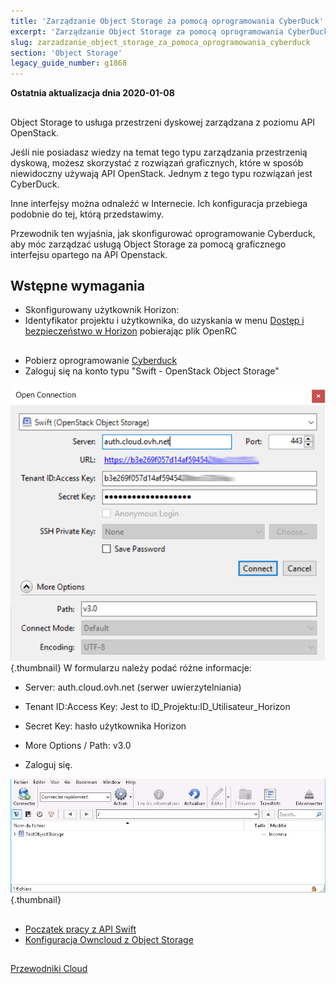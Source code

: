 ```yaml
---
title: 'Zarządzanie Object Storage za pomocą oprogramowania CyberDuck'
excerpt: 'Zarządzanie Object Storage za pomocą oprogramowania CyberDuck'
slug: zarzadzanie_object_storage_za_pomoca_oprogramowania_cyberduck
section: 'Object Storage'
legacy_guide_number: g1868
---
```


**Ostatnia aktualizacja dnia 2020-01-08**

## 
Object Storage to usługa przestrzeni dyskowej zarządzana z poziomu API OpenStack.

Jeśli nie posiadasz wiedzy na temat tego typu zarządzania przestrzenią dyskową, możesz skorzystać z rozwiązań graficznych, które w sposób niewidoczny używają API OpenStack.
Jednym z tego typu rozwiązań jest CyberDuck.

Inne interfejsy można odnaleźć w Internecie. Ich konfiguracja przebiega podobnie do tej, którą przedstawimy. 

Przewodnik ten wyjaśnia, jak skonfigurować oprogramowanie Cyberduck, aby móc zarządzać usługą Object Storage za pomocą graficznego interfejsu opartego na API Openstack.


## Wstępne wymagania

- Skonfigurowany użytkownik Horizon: []({legacy}1773)
- Identyfikator projektu i użytkownika, do uzyskania w menu 
[Dostęp i bezpieczeństwo w Horizon]({legacy}1774) pobierając plik OpenRC



## 

- Pobierz oprogramowanie [Cyberduck](https://cyberduck.io/)
- Zaloguj się na konto typu "Swift - OpenStack Object Storage"



![objectstorage-cyberduck](images/v3.0.png){.thumbnail}
W formularzu należy podać różne informacje:

- Server: auth.cloud.ovh.net (serwer uwierzytelniania)
- Tenant ID:Access Key: Jest to ID_Projektu:ID_Utilisateur_Horizon
- Secret Key: hasło użytkownika Horizon
- More Options / Path: v3.0



- Zaloguj się.



![objectstorage-cyberduck](images/img_2756.jpg){.thumbnail}


## 

- [Początek pracy z API Swift]({legacy}1916)
- [Konfiguracja Owncloud z Object Storage]({legacy}2000)




## 
[Przewodniki Cloud]({legacy}1785)

